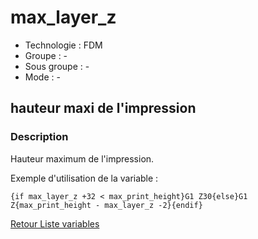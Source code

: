 # max_layer_z

* Technologie : FDM
* Groupe : -
* Sous groupe : -
* Mode : -

## hauteur maxi de l'impression

### Description

Hauteur maximum de l'impression.

Exemple d'utilisation de la variable :

    {if max_layer_z +32 < max_print_height}G1 Z30{else}G1 Z{max_print_height - max_layer_z -2}{endif}


[Retour Liste variables](variable_list.md)